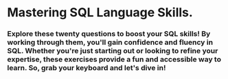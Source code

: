 # Mastering SQL Language Skills.
### Explore these twenty questions to boost your SQL skills! By working through them, you'll gain confidence and fluency in SQL. Whether you're just starting out or looking to refine your expertise, these exercises provide a fun and accessible way to learn. So, grab your keyboard and let's dive in!


